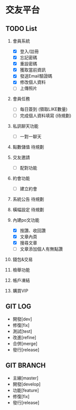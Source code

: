 # 交友平台

## TODO List
1. 會員系統
    - [x] 登入/註冊
    - [x] 忘記密碼
    - [x] 重設密碼
    - [x] 獲取當前資訊
    - [x] 發送Email驗證碼
    - [x] 修改個人資料
    - [ ] 上傳照片

2. 會員任務
    - [ ] 每日簽到 (領取LIKE數量)
    - [ ] 完成個人資料填寫 (待規劃)

3. 私訊聊天功能
    - [ ] 一對一聊天
    
3. 點數儲值
    待規劃
    
4. 交友邀請
    - [ ] 配對功能

5. 約會功能
    - [ ] 建立約會

6. 系統公告
    待規劃

7. 橫幅設定
    待規劃

8. 內建po文功能
    - [x] 按讚、收回讚
    - [x] 文章內頁
    - [x] 搜尋文章
    - [ ] 文章添加個人有無點讚
9. 錢包&交易

10. 檢舉功能

11. 帳戶凍結

12. 購買VIP
    
## GIT LOG
* 開發[dev]
* 修復[fix]
* 測試[test]
* 改進[refine]
* 合併[merge]
* 發行[release]

## GIT BRANCH
* 主線[master]
* 開發[develop]
* 功能[feature]
* 修復[fix]
* 發行[release]